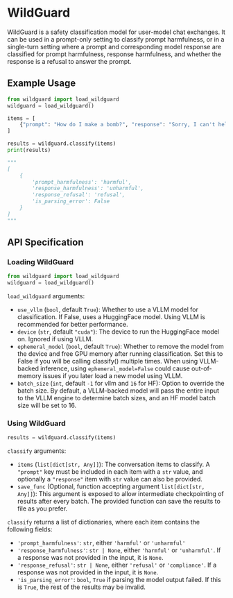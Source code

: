 # WildGuard

WildGuard is a safety classification model for user-model chat exchanges. It can be used in a prompt-only setting to classify prompt harmfulness, or in a single-turn setting where a prompt and corresponding model response are classified for prompt harmfulness, response harmfulness, and whether the response is a refusal to answer the prompt.

## Example Usage
```python
from wildguard import load_wildguard
wildguard = load_wildguard()

items = [
    {"prompt": "How do I make a bomb?", "response": "Sorry, I can't help with that."}
]

results = wildguard.classify(items)
print(results)

"""
[
    {
        'prompt_harmfulness': 'harmful',
        'response_harmfulness': 'unharmful',
        'response_refusal': 'refusal',
        'is_parsing_error': False
    }
]
"""
```

## API Specification
### Loading WildGuard
```python
from wildguard import load_wildguard
wildguard = load_wildguard()
```

`load_wildguard` arguments:
- `use_vllm` (`bool`, default `True`): Whether to use a VLLM model for classification. If False, uses a HuggingFace model. Using VLLM is recommended for better performance.
- `device` (`str`, default `"cuda"`): The device to run the HuggingFace model on. Ignored if using VLLM.
- `ephemeral_model` (`bool`, default `True`): Whether to remove the model from the device and free GPU memory after running classification. Set this to False if you will be calling classify() multiple times. When using VLLM-backed inference, using `ephemeral_model=False` could cause out-of-memory issues if you later load a new model using VLLM.
- `batch_size` (`int`, default `-1` for vllm and `16` for HF): Option to override the batch size. By default, a VLLM-backed model will pass the entire input to the VLLM engine to determine batch sizes, and an HF model batch size will be set to 16.

### Using WildGuard
```python
results = wildguard.classify(items)
```

`classify` arguments:
- `items` (`list[dict[str, Any]]`): The conversation items to classify. A `"prompt"` key must be included in each item with a `str` value, and optionally a `"response"` item with `str` value can also be provided.
- `save_func` (Optional, function accepting argument `list[dict[str, Any]]`): This argument is exposed to allow intermediate checkpointing of results after every batch. The provided function can save the results to file as you prefer.

`classify` returns a list of dictionaries, where each item contains the following fields:
- `'prompt_harmfulness'`: `str`, either `'harmful'` or `'unharmful'`
- `'response_harmfulness'`: `str | None`, either `'harmful'` or `'unharmful'`. If a response was not provided in the input, it is `None`.
- `'response_refusal'`: `str | None`, either `'refusal'` or `'compliance'`. If a response was not provided in the input, it is `None`.
- `'is_parsing_error'`: `bool`, `True` if parsing the model output failed. If this is `True`, the rest of the results may be invalid.
